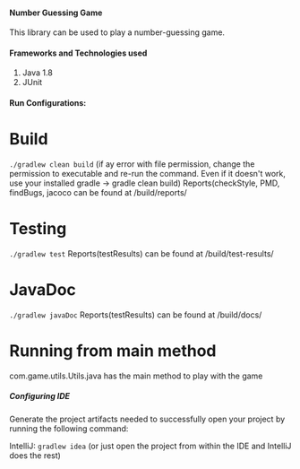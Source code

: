 #### Number Guessing Game

This library can be used to play a number-guessing game.

####  Frameworks and Technologies used

1. Java 1.8
2. JUnit

#### Run Configurations:

# Build

```./gradlew clean build```
(if ay error with file permission, change the permission to executable and re-run the command. Even if it doesn't work, use your installed gradle -> gradle clean build)
Reports(checkStyle, PMD, findBugs, jacoco can be found at /build/reports/ 

# Testing

```./gradlew test```
Reports(testResults) can be found at /build/test-results/ 

# JavaDoc

```./gradlew javaDoc```
Reports(testResults) can be found at /build/docs/


# Running from main method
com.game.utils.Utils.java has the main method to play with the game


#####  Configuring IDE
Generate the project artifacts needed to successfully open your project by running the following command:

IntelliJ: `gradlew idea` (or just open the project from within the IDE and IntelliJ does the rest)





